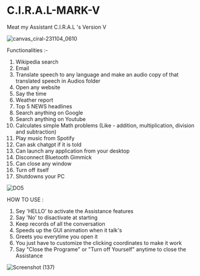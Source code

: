 # C.I.R.A.L-MARK-V

Meat my Assistant C.I.R.A.L 's Version V

![canvas_ciral-231104_0610](https://github.com/suryadeepta/C.I.R.A.L-MARK-6.9/assets/121755483/7c448588-63b3-451f-83f2-5eb022351d7a)


Functionalities :-
1. Wikipedia search
2. Email 
3. Translate speech to any language and make an audio copy of that translated speech in Audios folder
4. Open any website 
5. Say the time
6. Weather report 
7. Top 5 NEWS headlines 
8. Search anything on Google
9. Search anything on Youtube
10. Calculates simple Math problems (Like - addition, multiplication, division and subtraction)
11. Play music from Spotify
12. Can ask chatgpt if it is told 
13. Can launch any application from your desktop 
14. Disconnect Bluetooth Gimmick
15. Can close any window
16. Turn off itself
17. Shutdowns your PC 

![DO5](https://github.com/suryadeepta/C.I.R.A.L-MARK-V/assets/121755483/12d9920c-15fe-4c6f-b086-f5b95f57da07)

HOW TO USE :
   1. Sey 'HELLO' to activate the Assistance features
   2. Say 'No' to disactivate at starting
   3. Keep records of all the conversation 
   4. Speeds up the GUI animation when it talk's
   5. Greets you everytime you open it
   6. You just have to customize the clicking coordinates to make it work
   7. Say "Close the Programe" or "Turn off Yourself" anytime to close the Assistance


![Screenshot (137)](https://github.com/suryadeepta/C.I.R.A.L-MARK-V/assets/121755483/9e91b0e6-a7d3-481b-adb2-5b00fcd404f1)

